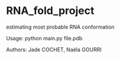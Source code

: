 # RNA_fold_project
estimating most probable RNA conformation

Usage: python main.py file.pdb

Authors: Jade COCHET, Naëla GOURRI
